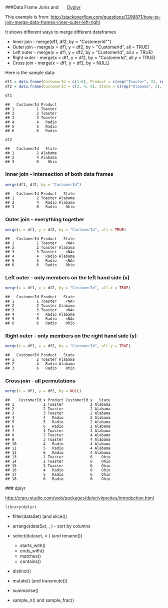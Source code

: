 ###Data Frame Joins and &nbsp;&nbsp;&nbsp;&nbsp;&nbsp;&nbsp;[Dyplyr](#dplyr-section)

This example is from: http://stackoverflow.com/questions/1299871/how-to-join-merge-data-frames-inner-outer-left-right

It shows different ways to merge different dataframes

- Inner join - merge(df1, df2, by = "CustomerId"")
- Outer join - merge(x = df1, y = df2, by = "CustomerId", all = TRUE)
- Left outer - merge(x = df1, y = df2, by = "CustomerId", all.x = TRUE)
- Right outer - merge(x = df1, y = df2, by = "CustomerId", all.y = TRUE)
- Cross join - merge(x = df1, y = df2, by = NULL)

Here is the sample data:


```r
df1 = data.frame(CustomerId = c(1:6), Product = c(rep("Toaster", 3), rep("Radio", 3)))
df2 = data.frame(CustomerId = c(2, 4, 6), State = c(rep("Alabama", 2), rep("Ohio", 1)))
```


```r
df1
```

```
##   CustomerId Product
## 1          1 Toaster
## 2          2 Toaster
## 3          3 Toaster
## 4          4   Radio
## 5          5   Radio
## 6          6   Radio
```

```r
df2
```

```
##   CustomerId   State
## 1          2 Alabama
## 2          4 Alabama
## 3          6    Ohio
```

### Inner join - intersection of both data frames


```r
merge(df1, df2, by = "CustomerId")
```

```
##   CustomerId Product   State
## 1          2 Toaster Alabama
## 2          4   Radio Alabama
## 3          6   Radio    Ohio
```

### Outer join - everything together


```r
merge(x = df1, y = df2, by = "CustomerId", all = TRUE)
```

```
##   CustomerId Product   State
## 1          1 Toaster    <NA>
## 2          2 Toaster Alabama
## 3          3 Toaster    <NA>
## 4          4   Radio Alabama
## 5          5   Radio    <NA>
## 6          6   Radio    Ohio
```

### Left outer - only members on the left hand side (x)

```r
merge(x = df1, y = df2, by = "CustomerId", all.x = TRUE)
```

```
##   CustomerId Product   State
## 1          1 Toaster    <NA>
## 2          2 Toaster Alabama
## 3          3 Toaster    <NA>
## 4          4   Radio Alabama
## 5          5   Radio    <NA>
## 6          6   Radio    Ohio
```

### Right outer - only members on the right hand side (y)

```r
merge(x = df1, y = df2, by = "CustomerId", all.y = TRUE)
```

```
##   CustomerId Product   State
## 1          2 Toaster Alabama
## 2          4   Radio Alabama
## 3          6   Radio    Ohio
```
### Cross join - all permutations

```r
merge(x = df1, y = df2, by = NULL)
```

```
##    CustomerId.x Product CustomerId.y   State
## 1             1 Toaster            2 Alabama
## 2             2 Toaster            2 Alabama
## 3             3 Toaster            2 Alabama
## 4             4   Radio            2 Alabama
## 5             5   Radio            2 Alabama
## 6             6   Radio            2 Alabama
## 7             1 Toaster            4 Alabama
## 8             2 Toaster            4 Alabama
## 9             3 Toaster            4 Alabama
## 10            4   Radio            4 Alabama
## 11            5   Radio            4 Alabama
## 12            6   Radio            4 Alabama
## 13            1 Toaster            6    Ohio
## 14            2 Toaster            6    Ohio
## 15            3 Toaster            6    Ohio
## 16            4   Radio            6    Ohio
## 17            5   Radio            6    Ohio
## 18            6   Radio            6    Ohio
```

<div id='dplyr-section'>
### dplyr

http://cran.rstudio.com/web/packages/dplyr/vignettes/introduction.html

```{R}
library(dplyr)
```

- filter(dataSet) (and slice())

- arrange(dataSet, <column1>, <column2>) - sort by columns

- select(dataset, <oldName> = <newName> ) (and rename())
  - starts_with()
  - ends_with()
  - matches()
  - contains()

- distinct()
- mutate() (and transmute())
- summarise()
- sample_n() and sample_frac()



